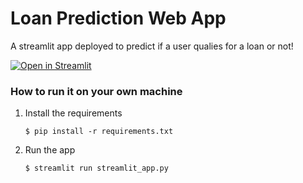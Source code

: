 # Loan Prediction Web App

A streamlit app deployed to predict if a user qualies for a loan or not!

[![Open in Streamlit](https://static.streamlit.io/badges/streamlit_badge_black_white.svg)](https://marchintakedeployment.streamlit.app/)

### How to run it on your own machine

1. Install the requirements

   ```
   $ pip install -r requirements.txt
   ```

2. Run the app

   ```
   $ streamlit run streamlit_app.py
   ```
